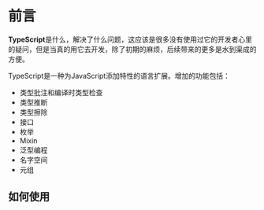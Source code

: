 # 前言

**TypeScript**是什么，解决了什么问题，这应该是很多没有使用过它的开发者心里的疑问，但是当真的用它去开发，除了初期的麻烦，后续带来的更多是水到渠成的方便。

TypeScript是一种为JavaScript添加特性的语言扩展。增加的功能包括：

- 类型批注和编译时类型检查
- 类型推断
- 类型擦除
- 接口
- 枚举
- Mixin
- 泛型编程
- 名字空间
- 元组

## 如何使用

